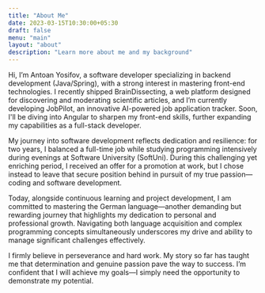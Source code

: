 ```yaml
---
title: "About Me"
date: 2023-03-15T10:30:00+05:30
draft: false
menu: "main"
layout: "about"
description: "Learn more about me and my background"
---
```


Hi, I’m Antoan Yosifov, a software developer specializing in backend development (Java/Spring), with a strong interest in mastering front-end technologies. I recently shipped BrainDissecting, a web platform designed for discovering and moderating scientific articles, and I’m currently developing JobPilot, an innovative AI-powered job application tracker. Soon, I'll be diving into Angular to sharpen my front-end skills, further expanding my capabilities as a full-stack developer.

My journey into software development reflects dedication and resilience: for two years, I balanced a full-time job while studying programming intensively during evenings at Software University (SoftUni). During this challenging yet enriching period, I received an offer for a promotion at work, but I chose instead to leave that secure position behind in pursuit of my true passion—coding and software development.

Today, alongside continuous learning and project development, I am committed to mastering the German language—another demanding but rewarding journey that highlights my dedication to personal and professional growth. Navigating both language acquisition and complex programming concepts simultaneously underscores my drive and ability to manage significant challenges effectively.

I firmly believe in perseverance and hard work. My story so far has taught me that determination and genuine passion pave the way to success. I’m confident that I will achieve my goals—I simply need the opportunity to demonstrate my potential.